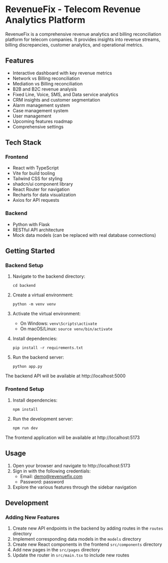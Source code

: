 # RevenueFix - Telecom Revenue Analytics Platform

RevenueFix is a comprehensive revenue analytics and billing reconciliation platform for telecom companies. It provides insights into revenue streams, billing discrepancies, customer analytics, and operational metrics.

## Features

- Interactive dashboard with key revenue metrics
- Network vs Billing reconciliation
- Mediation vs Billing reconciliation
- B2B and B2C revenue analysis
- Fixed Line, Voice, SMS, and Data service analytics
- CRM insights and customer segmentation
- Alarm management system
- Case management system
- User management
- Upcoming features roadmap
- Comprehensive settings

## Tech Stack

### Frontend
- React with TypeScript
- Vite for build tooling
- Tailwind CSS for styling
- shadcn/ui component library
- React Router for navigation
- Recharts for data visualization
- Axios for API requests

### Backend
- Python with Flask
- RESTful API architecture
- Mock data models (can be replaced with real database connections)

## Getting Started

### Backend Setup

1. Navigate to the backend directory:
   ```
   cd backend
   ```

2. Create a virtual environment:
   ```
   python -m venv venv
   ```

3. Activate the virtual environment:
   - On Windows: `venv\Scripts\activate`
   - On macOS/Linux: `source venv/bin/activate`

4. Install dependencies:
   ```
   pip install -r requirements.txt
   ```

5. Run the backend server:
   ```
   python app.py
   ```

The backend API will be available at http://localhost:5000

### Frontend Setup

1. Install dependencies:
   ```
   npm install
   ```

2. Run the development server:
   ```
   npm run dev
   ```

The frontend application will be available at http://localhost:5173

## Usage

1. Open your browser and navigate to http://localhost:5173
2. Sign in with the following credentials:
   - Email: demo@revenuefix.com
   - Password: password
3. Explore the various features through the sidebar navigation

## Development

### Adding New Features

1. Create new API endpoints in the backend by adding routes in the `routes` directory
2. Implement corresponding data models in the `models` directory
3. Create new React components in the frontend `src/components` directory
4. Add new pages in the `src/pages` directory
5. Update the router in `src/main.tsx` to include new routes
